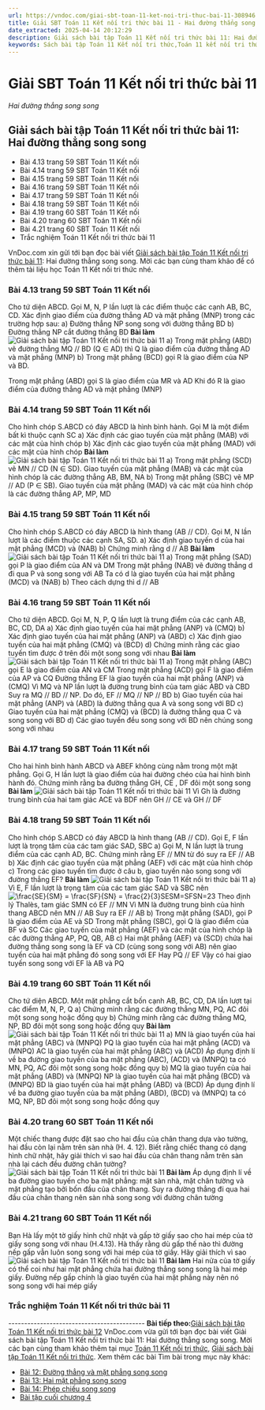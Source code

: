 ```yaml
---
url: https://vndoc.com/giai-sbt-toan-11-ket-noi-tri-thuc-bai-11-308946
title: Giải SBT Toán 11 Kết nối tri thức bài 11 - Hai đường thẳng song song - VnDoc.com
date_extracted: 2025-04-14 20:12:29
description: Giải sách bài tập Toán 11 Kết nối tri thức bài 11: Hai đường thẳng song song được VnDoc.com tổng hợp và xin gửi tới bạn đọc cùng tham khảo để có thêm tài liệu giải sbt Toán 11 Kết nối nhé.
keywords: Sách bài tập Toán 11 Kết nối tri thức,Toán 11 kết nối tri thức,toán 11 kết nối,toán 11,sách bài tập toán 11,SBT toán 11,giải sách bài tập toán 11 kết nối tri thức,SBT toán 11 kết nối tri thức,giải SBT Toán 11,giải SBT toán 11 kết nối tri thức,giải sách bài tập toán 11,Giải sách bài tập Toán 11 Kết nối tri thức bài 11 Hai đường thẳng song song,Giải sách bài tập Toán 11 Kết nối tri thức bài 11,Hai đường thẳng song song,Giải sbt Toán 11 Kết nối tri thức bài 11
---
```


# Giải SBT Toán 11 Kết nối tri thức bài 11
 _Hai đường thẳng song song_
## Giải sách bài tập Toán 11 Kết nối tri thức bài 11: Hai đường thẳng song song
  * Bài 4.13 trang 59 SBT Toán 11 Kết nối
  * Bài 4.14 trang 59 SBT Toán 11 Kết nối
  * Bài 4.15 trang 59 SBT Toán 11 Kết nối
  * Bài 4.16 trang 59 SBT Toán 11 Kết nối
  * Bài 4.17 trang 59 SBT Toán 11 Kết nối
  * Bài 4.18 trang 59 SBT Toán 11 Kết nối
  * Bài 4.19 trang 60 SBT Toán 11 Kết nối
  * Bài 4.20 trang 60 SBT Toán 11 Kết nối
  * Bài 4.21 trang 60 SBT Toán 11 Kết nối
  * Trắc nghiệm Toán 11 Kết nối tri thức bài 11

VnDoc.com xin gửi tới bạn đọc bài viết [Giải sách bài tập Toán 11 Kết nối tri thức bài 11](<https://vndoc.com/giai-sbt-toan-11-ket-noi-tri-thuc-bai-11-308946>): Hai đường thẳng song song. Mời các bạn cùng tham khảo để có thêm tài liệu học Toán 11 Kết nối tri thức nhé.
### Bài 4.13 trang 59 SBT Toán 11 Kết nối
Cho tứ diện ABCD. Gọi M, N, P lần lượt là các điểm thuộc các cạnh AB, BC, CD. Xác định giao điểm của đường thẳng AD và mặt phẳng \(MNP\) trong các trường hợp sau:
a\) Đường thẳng NP song song với đường thẳng BD
b\) Đường thẳng NP cắt đường thẳng BD
**Bài làm**
![Giải sách bài tập Toán 11 Kết nối tri thức bài 11](https://i.vdoc.vn/data/image/2023/11/07/giai-sbt-toan-11-ket-noi-tri-thuc-bai-11-1.jpg)
a\) Trong mặt phẳng \(ABD\) vẽ đường thẳng MQ // BD \(Q ∈ AD\) thì Q là giao điểm của đường thẳng AD và mặt phẳng \(MNP\)
b\) Trong mặt phẳng \(BCD\) gọi R là giao điểm của NP và BD.
  
Trong mặt phẳng \(ABD\) gọi S là giao điểm của MR và AD
Khi đó R là giao điểm của đường thẳng AD và mặt phẳng \(MNP\)
### Bài 4.14 trang 59 SBT Toán 11 Kết nối
Cho hình chóp S.ABCD có đáy ABCD là hình bình hành. Gọi M là một điểm bất kì thuộc cạnh SC
a\) Xác định các giao tuyến của mặt phẳng \(MAB\) với các mặt của hình chóp
b\) Xác định các giao tuyến của mặt phẳng \(MAD\) với các mặt của hình chóp
**Bài làm**
![Giải sách bài tập Toán 11 Kết nối tri thức bài 11](https://i.vdoc.vn/data/image/2023/11/07/giai-sbt-toan-11-ket-noi-tri-thuc-bai-11-2.jpg)
a\) Trong mặt phẳng \(SCD\) vẽ MN // CD \(N ∈ SD\).
Giao tuyến của mặt phẳng \(MAB\) và các mặt của hình chóp là các đường thẳng AB, BM, NA
b\) Trong mặt phẳng \(SBC\) vẽ MP // AD \(P ∈ SB\).
Giao tuyến của mặt phẳng \(MAD\) và các mặt của hình chóp là các đường thẳng AP, MP, MD
### Bài 4.15 trang 59 SBT Toán 11 Kết nối
Cho hình chóp S.ABCD có đáy ABCD là hình thang \(AB // CD\). Gọi M, N lần lượt là các điểm thuộc các cạnh SA, SD.
a\) Xác định giao tuyến d của hai mặt phẳng \(MCD\) và \(NAB\)
b\) Chứng minh rằng d // AB
**Bài làm**
![Giải sách bài tập Toán 11 Kết nối tri thức bài 11](https://i.vdoc.vn/data/image/2023/11/07/giai-sbt-toan-11-ket-noi-tri-thuc-bai-11-3.jpg)
a\) Trong mặt phẳng \(SAD\) gọi P là giao điểm của AN và DM
Trong mặt phẳng \(NAB\) vẽ đường thẳng d đi qua P và song song với AB
Ta có d là giao tuyến của hai mặt phẳng \(MCD\) và \(NAB\)
b\) Theo cách dựng thì d // AB
### Bài 4.16 trang 59 SBT Toán 11 Kết nối
Cho tứ diện ABCD. Gọi M, N, P, Q lần lượt là trung điểm của các cạnh AB, BC, CD, DA
a\) Xác định giao tuyến của hai mặt phẳng \(ANP\) và \(CMQ\)
b\) Xác định giao tuyến của hai mặt phẳng \(ANP\) và \(ABD\)
c\) Xác định giao tuyến của hai mặt phẳng \(CMQ\) và \(BCD\)
d\) Chứng minh rằng các giao tuyến tìm được ở trên đôi một song song với nhau
**Bài làm**
![Giải sách bài tập Toán 11 Kết nối tri thức bài 11](https://i.vdoc.vn/data/image/2023/11/07/giai-sbt-toan-11-ket-noi-tri-thuc-bai-11-4.jpg)
a\) Trong mặt phẳng \(ABC\) gọi E là giao điểm của AN và CM
Trong mặt phẳng \(ACD\) gọi F là giao điểm của AP và CQ
Đường thẳng EF là giao tuyến của hai mặt phẳng \(ANP\) và \(CMQ\)
Vì MQ và NP lần lượt là đường trung bình của tam giác ABD và CBD
Suy ra MQ // BD // NP. Do đó, EF // MQ // NP // BD
b\) Giao tuyến của hai mặt phẳng \(ANP\) và \(ABD\) là đường thẳng qua A và song song với BD
c\) Giao tuyến của hai mặt phẳng \(CMQ\) và \(BCD\) là đường thẳng qua C và song song với BD
d\) Các giao tuyến đều song song với BD nên chúng song song với nhau
### Bài 4.17 trang 59 SBT Toán 11 Kết nối
Cho hai hình bình hành ABCD và ABEF không cùng nằm trong một mặt phẳng. Gọi G, H lần lượt là giao điểm của hai đường chéo của hai hình bình hành đó. Chứng minh rằng ba đường thẳng GH, CE , DF đôi một song song
**Bài làm**
![Giải sách bài tập Toán 11 Kết nối tri thức bài 11](https://i.vdoc.vn/data/image/2023/11/07/giai-sbt-toan-11-ket-noi-tri-thuc-bai-11-5.jpg)
Vì Gh là đường trung bình của hai tam giác ACE và BDF nên GH // CE và GH // DF
### Bài 4.18 trang 59 SBT Toán 11 Kết nối
Cho hình chóp S.ABCD có đáy ABCD là hình thang \(AB // CD\). Gọi E, F lần lượt là trọng tâm của các tam giác SAD, SBC
a\) Gọi M, N lần lượt là trung điểm của các cạnh AD, BC. Chứng minh rằng EF // MN từ đó suy ra EF // AB
b\) Xác định các giao tuyến của mặt phẳng \(AEF\) với các mặt của hình chóp
c\) Trong các giao tuyến tìm được ở câu b, giao tuyến nào song song với đường thẳng EF?
**Bài làm**
![Giải sách bài tập Toán 11 Kết nối tri thức bài 11](https://i.vdoc.vn/data/image/2023/11/07/giai-sbt-toan-11-ket-noi-tri-thuc-bai-11-6.jpg)
a\) Vì E, F lần lượt là trọng tâm của các tam giác SAD và SBC nên ![\\frac{SE}{SM} = \\frac{SF}{SN} = \\frac{2}{3}](https://i.vdoc.vn/data/image/blank.png)SESM=SFSN=23
Theo định lý Thalès, tam giác SMN có EF // MN
Vì MN là đường trung bình của hình thang ABCD nên MN // AB
Suy ra EF // AB
b\) Trong mặt phẳng \(SAD\), gọi P là giao điểm của AE và SD
Trong mặt phẳng \(SBC\), gọi Q là giao điểm của BF và SC
Các giao tuyến của mặt phẳng \(AEF\) và các mặt của hình chóp là các đường thẳng AP, PQ, QB, AB
c\) Hai mặt phẳng \(AEF\) và \(SCD\) chứa hai đường thẳng song song là EF và CD \(cùng song song với AB\) nên giao tuyến của hai mặt phẳng đó song song với EF
Hay PQ // EF
Vậy có hai giao tuyến song song với EF là AB và PQ
### Bài 4.19 trang 60 SBT Toán 11 Kết nối
Cho tứ diện ABCD. Một mặt phẳng cắt bốn cạnh AB, BC, CD, DA lần lượt tại các điểm M, N, P, Q
a\) Chứng minh rằng các đường thẳng MN, PQ, AC đôi một song song hoặc đồng quy
b\) Chứng minh rằng các đường thẳng MQ, NP, BD đôi một song song hoặc đồng quy
**Bài làm**
![Giải sách bài tập Toán 11 Kết nối tri thức bài 11](https://i.vdoc.vn/data/image/2023/11/07/giai-sbt-toan-11-ket-noi-tri-thuc-bai-11-7.jpg)
a\) MN là giao tuyến của hai mặt phẳng \(ABC\) và \(MNPQ\)
PQ là giao tuyến của hai mặt phẳng \(ACD\) và \(MNPQ\)
AC là giao tuyến của hai mặt phẳng \(ABC\) và \(ACD\)
Áp dụng định lí về ba đường giao tuyến của ba mặt phẳng \(ABC\), \(ACD\) và \(MNPQ\) ta có MN, PQ, AC đôi một song song hoặc đồng quy
b\) MQ là giao tuyến của hai mặt phẳng \(ABD\) và \(MNPQ\)
NP là giao tuyến của hai mặt phẳng \(BCD\) và \(MNPQ\)
BD là giao tuyến của hai mặt phẳng \(ABD\) và \(BCD\)
Áp dụng định lí về ba đường giao tuyến của ba mặt phẳng \(ABD\), \(BCD\) và \(MNPQ\) ta có MQ, NP, BD đôi một song song hoặc đồng quy
### Bài 4.20 trang 60 SBT Toán 11 Kết nối
Một chiếc thang được đặt sao cho hai đầu của chân thang dựa vào tường, hai đầu còn lại nằm trên sàn nhà \(H. 4. 12\). Biết rằng chiếc thang có dạng hình chữ nhật, hãy giải thích vì sao hai đầu của chân thang nằm trên sàn nhà lại cách đều đường chân tường?
![Giải sách bài tập Toán 11 Kết nối tri thức bài 11](https://i.vdoc.vn/data/image/2023/11/07/giai-sbt-toan-11-ket-noi-tri-thuc-bai-11-8.jpg)
**Bài làm**
Áp dụng định lí về ba đường giao tuyến cho ba mặt phẳng: mặt sàn nhà, mặt chân tường và mặt phẳng tạo bởi bốn đầu của chân thang.
Suy ra đường thẳng đi qua hai đầu của chân thang nên sàn nhà song song với đường chân tường
### Bài 4.21 trang 60 SBT Toán 11 Kết nối
Bạn Hà lấy một tờ giấy hình chữ nhật và gấp tờ giấy sao cho hai mép của tờ giấy song song với nhau \(H.4.13\). Hà thấy rằng dù gấp thế nào thì đường nếp gấp vẫn luôn song song với hai mép của tờ giấy. Hãy giải thích vì sao
![Giải sách bài tập Toán 11 Kết nối tri thức bài 11](https://i.vdoc.vn/data/image/2023/11/07/giai-sbt-toan-11-ket-noi-tri-thuc-bai-11-9.jpg)
**Bài làm**
Hai nửa của tờ giấy có thể coi như hai mặt phẳng chứa hai đường thẳng song song là hai mép giấy.
Đường nếp gấp chính là giao tuyến của hai mặt phẳng này nên nó song song với hai mép giấy
### Trắc nghiệm Toán 11 Kết nối tri thức bài 11
\-------------------------------------------
**Bài tiếp theo:**[Giải sách bài tập Toán 11 Kết nối tri thức bài 12](<https://vndoc.com/giai-sbt-toan-11-ket-noi-tri-thuc-bai-12-309461>)
VnDoc.com vừa gửi tới bạn đọc bài viết Giải sách bài tập Toán 11 Kết nối tri thức bài 11: Hai đường thẳng song song. Mời các bạn cùng tham khảo thêm tại mục [Toán 11 Kết nối tri thức](<https://vndoc.com/toan-11-ket-noi-tri-thuc>), [Giải sách bài tập Toán 11 Kết nối tri thức](<https://vndoc.com/sach-bai-tap-toan-11-ket-noi-tri-thuc>).
Xem thêm các bài Tìm bài trong mục này khác:
  * [Bài 12: Đường thẳng và mặt phẳng song song](</giai-sbt-toan-11-ket-noi-tri-thuc-bai-12-309461>)
  * [Bài 13: Hai mặt phẳng song song](</giai-sbt-toan-11-ket-noi-tri-thuc-bai-13-309465>)
  * [Bài 14: Phép chiếu song song](</giai-sbt-toan-11-ket-noi-tri-thuc-bai-14-309470>)
  * [Bài tập cuối chương 4](</giai-sbt-toan-11-ket-noi-tri-thuc-bai-tap-cuoi-chuong-4-309473>)

